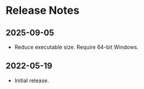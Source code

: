 # Release Notes

## 2025-09-05

* Reduce executable size. Require 64-bit Windows.

## 2022-05-19

* Initial release.
